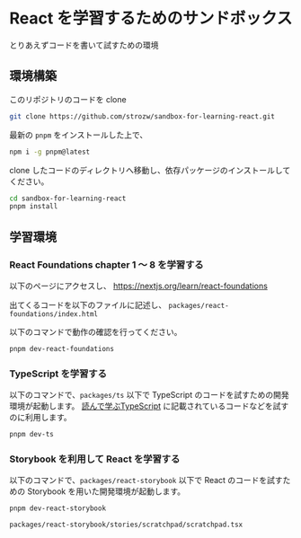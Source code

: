 # React を学習するためのサンドボックス

とりあえずコードを書いて試すための環境

## 環境構築

このリポジトリのコードを clone

```sh
git clone https://github.com/strozw/sandbox-for-learning-react.git
```

最新の `pnpm` をインストールした上で、

```sh
npm i -g pnpm@latest
```

clone したコードのディレクトリへ移動し、依存パッケージのインストールしてください。

```sh
cd sandbox-for-learning-react
pnpm install
```

## 学習環境

### React Foundations chapter 1 〜 8 を学習する

以下のページにアクセスし、
<https://nextjs.org/learn/react-foundations>

出てくるコードを以下のファイルに記述し、
`packages/react-foundations/index.html`

以下のコマンドで動作の確認を行ってください。

```bash
pnpm dev-react-foundations
```

### TypeScript を学習する

以下のコマンドで、`packages/ts` 以下で TypeScript のコードを試すための開発環境が起動します。
[読んで学ぶTypeScript](https://typescriptbook.jp/reference) に記載されているコードなどを試すのに利用します。

```bash
pnpm dev-ts
```

### Storybook を利用して React を学習する

以下のコマンドで、`packages/react-storybook` 以下で React のコードを試すための Storybook を用いた開発環境が起動します。

```bash
pnpm dev-react-storybook
```

`packages/react-storybook/stories/scratchpad/scratchpad.tsx`

